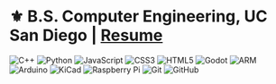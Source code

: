 # ⚜️ B.S. Computer Engineering, UC San Diego | [Resume](https://pierrebeur.github.io/resume/resume.pdf)

![C++](https://img.shields.io/badge/-C++-black?style=flat&logo=cplusplus)
![Python](https://img.shields.io/badge/-Python-black?style=flat&logo=python)
![JavaScript](https://img.shields.io/badge/-JavaScript-black?style=flat&logo=javascript)
![CSS3](https://img.shields.io/badge/-CSS3-black?style=flat&logo=css3)
![HTML5](https://img.shields.io/badge/-HTML5-black?style=flat&logo=html5)
![Godot](https://img.shields.io/badge/-Godot-black?style=flat&logo=godotengine)
![ARM](https://img.shields.io/badge/-ARM-black?style=flat&logo=arm)
![Arduino](https://img.shields.io/badge/-Arduino-black?style=flat&logo=arduino)
![KiCad](https://img.shields.io/badge/-KiCad-black?style=flat&logo=kicad)
![Raspberry Pi](https://img.shields.io/badge/-Raspberry%20Pi-black?style=flat&logo=raspberrypi)
![Git](https://img.shields.io/badge/-Git-black?style=flat&logo=git)
![GitHub](https://img.shields.io/badge/-GitHub-black?style=flat&logo=github)

<!--
**PierreBeur/PierreBeur** is a ✨ _special_ ✨ repository because its `README.md` (this file) appears on your GitHub profile.

Here are some ideas to get you started:

- 🔭 I’m currently working on ...
- 🌱 I’m currently learning ...
- 👯 I’m looking to collaborate on ...
- 🤔 I’m looking for help with ...
- 💬 Ask me about ...
- 📫 How to reach me: ...
- 😄 Pronouns: ...
- ⚡ Fun fact: ...
-->

